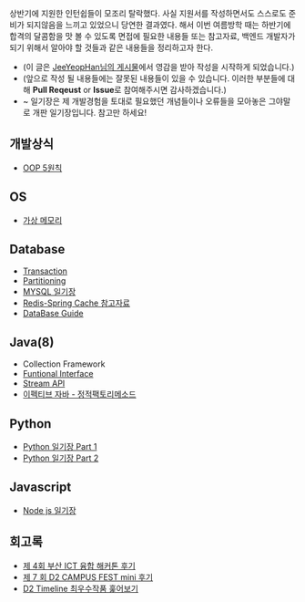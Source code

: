 상반기에 지원한 인턴쉽들이 모조리 탈락했다. 사실 지원서를 작성하면서도 스스로도 준비가 되지않음을 느끼고 있었으니 당연한 결과였다. 해서 이번 여름방학 때는 하반기에 합격의 달콤함을 맛 볼 수 있도록 면접에 필요한 내용들 또는 참고자료, 백엔드 개발자가 되기 위해서 알아야 할 것들과 같은 내용들을 정리하고자 한다.
* (이 글은 [JeeYeopHan님의 게시물](https://github.com/JaeYeopHan/Interview_Question_for_Beginner)에서 영감을 받아 작성을 시작하게 되었습니다.)
* (앞으로 작성 될 내용들에는 잘못된 내용들이 있을 수 있습니다. 이러한 부분들에 대해 **Pull Reqeust** or **Issue**로 참여해주시면 감사하겠습니다.) 
* ~ 일기장은 제 개발경험을 토대로 필요했던 개념들이나 오류들을 모아놓은 그야말로 개판 일기장입니다. 참고만 하세요!



## 개발상식
  - [OOP 5원칙](https://github.com/koogk7/Tech-Interview/blob/master/DevelopementSense/%EA%B0%9D%EC%B2%B4%EC%A7%80%ED%96%A5%205%EC%9B%90%EC%B9%99.md)
  
## OS
  - [가상 메모리](https://github.com/koogk7/Tech-Interview/blob/master/OS/%EC%9A%B4%EC%98%81%EC%B2%B4%EC%A0%9C%20-%20%EA%B0%80%EC%83%81%EB%A9%94%EB%AA%A8%EB%A6%AC.md)

## Database
  - [Transaction](https://github.com/koogk7/Tech-Interview/blob/master/database/%ED%8A%B8%EB%9E%9C%EC%9E%AD%EC%85%98.md)
  - [Partitioning](https://github.com/koogk7/Tech-Interview/blob/master/database/Partitioning.md)
  - [MYSQL 일기장](https://github.com/koogk7/Tech-Interview/blob/master/database/MYSQL%20%EC%9D%BC%EA%B8%B0%EC%9E%A5.md)
  - [Redis-Spring Cache 참고자료](https://github.com/koogk7/Tech-Interview/blob/master/database/Redis.md)
  - [DataBase Guide](https://github.com/koogk7/Tech-Interview/blob/master/database/DB_guide.md)

## Java(8)
  - Collection Framework
  - [Funtional Interface](https://github.com/koogk7/Tech-Interview/blob/master/Java/%ED%95%A8%EC%88%98%ED%98%95%20%EC%9D%B8%ED%84%B0%ED%8E%98%EC%9D%B4%EC%8A%A4.md)
  - [Stream API](https://github.com/koogk7/Tech-Interview/blob/master/Java/Stream%20API.md)
  - [이펙티브 자바 - 정적팩토리메소드](https://github.com/koogk7/Tech-Interview/blob/master/Java/%EC%9D%B4%ED%8E%99%ED%8B%B0%EB%B8%8C%20%EC%9E%90%EB%B0%94/%EC%95%84%EC%9D%B4%ED%85%9C%201%20%EC%A0%95%EC%A0%81%ED%8C%A9%ED%86%A0%EB%A6%AC%20%EB%A9%94%EC%86%8C%EB%93%9C.md)

## Python
  - [Python 일기장 Part 1](https://github.com/koogk7/Tech-Interview/blob/master/Python/Python%20%EC%9D%BC%EA%B8%B0%EC%9E%A5%20Part%201.md)
  - [Python 일기장 Part 2](https://github.com/koogk7/Tech-Interview/blob/master/Python/Python%20%EC%9D%BC%EA%B8%B0%EC%9E%A5%20Part%202.md)
  
## Javascript
 - [Node js 일기장](https://github.com/koogk7/Tech-Interview/blob/master/javascript/node%20js.md)
 
## 회고록
 - [제 4회 부산 ICT 융합 해커톤 후기](https://velog.io/@litien/-%EC%A0%9C-4%ED%9A%8C-%EB%B6%80%EC%82%B0-ICT-%EC%9C%B5%ED%95%A9-%ED%95%B4%EC%BB%A4%ED%86%A4-%ED%9B%84%EA%B8%B0-%EC%B5%9C%EC%9A%B0%EC%88%98%EC%83%81)
 - [제 7 회 D2 CAMPUS FEST mini 후기](https://velog.io/@litien/%EC%A0%9C-7-%ED%9A%8C-D2-CAMPUS-FEST-mini-%ED%9B%84%EA%B8%B0)
 - [D2 Timeline 최우수작품 훑어보기](https://velog.io/@litien/2019-08-22-2108-%EC%9E%91%EC%84%B1%EB%90%A8-jyjzmoph0g)
